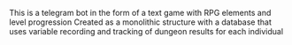 This is a telegram bot in the form of a text game with RPG elements and level progression
Created as a monolithic structure with a database that uses variable recording and tracking of dungeon results for each individual
